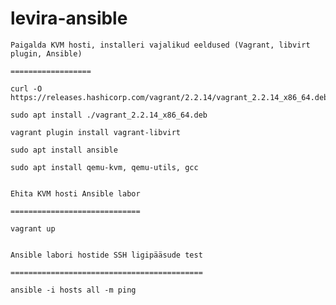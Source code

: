 # levira-ansible

    Paigalda KVM hosti, installeri vajalikud eeldused (Vagrant, libvirt plugin, Ansible)

    ==================

    curl -O https://releases.hashicorp.com/vagrant/2.2.14/vagrant_2.2.14_x86_64.deb

    sudo apt install ./vagrant_2.2.14_x86_64.deb

    vagrant plugin install vagrant-libvirt

    sudo apt install ansible

    sudo apt install qemu-kvm, qemu-utils, gcc


    Ehita KVM hosti Ansible labor

    =============================   

    vagrant up


    Ansible labori hostide SSH ligipääsude test

    ===========================================   

    ansible -i hosts all -m ping
